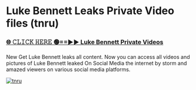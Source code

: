 # Luke Bennett Leaks Private Video files (tnru)

<h3><a href="https://mediafirerr.pages.dev?q=Luke+Bennett&ref=R42" rel="nofollow">🌐 𝙲𝙻𝙸𝙲𝙺 𝙷𝙴𝚁𝙴 🟢==►► Luke Bennett Private Videos</a></h3>

New Get Luke Bennett leaks all content. Now you can access all videos and pictures of Luke Bennett leaked On Social Media the internet by storm and amazed viewers on various social media platforms.

[![tnru](https://github.com/user-attachments/assets/26341bd8-4b91-4a20-822e-3fd5d525dd40)](https://mediafirerr.pages.dev?q=Luke+Bennett&ref=R42)

